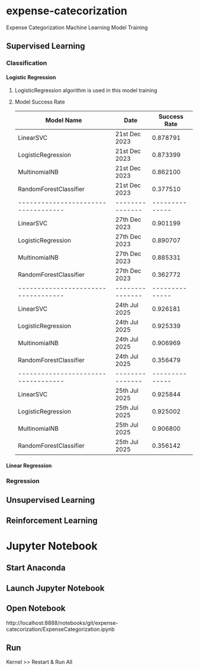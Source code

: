 # expense-catecorization

Expense Categorization Machine Learning Model Training

## Supervised Learning
### Classification
#### Logistic Regression
1. LogisticRegression algorithm is used in this model training
2. Model Success Rate

   | Model Name                         | Date            | Success Rate |
   |------------------------------------|-----------------|--------------|
   | LinearSVC                          | 21st Dec 2023   | 0.878791     |
   | LogisticRegression                 | 21st Dec 2023   | 0.873399     |
   | MultinomialNB                      | 21st Dec 2023   | 0.862100     |
   | RandomForestClassifier             | 21st Dec 2023   | 0.377510     |
   | -----------------------------------| --------------- |--------------|
   | LinearSVC                          | 27th Dec 2023   | 0.901199     |
   | LogisticRegression                 | 27th Dec 2023   | 0.890707     |
   | MultinomialNB                      | 27th Dec 2023   | 0.885331     |
   | RandomForestClassifier             | 27th Dec 2023   | 0.362772     |
   | -----------------------------------| --------------- |--------------|
   | LinearSVC                          | 24th Jul 2025   | 0.926181     |
   | LogisticRegression                 | 24th Jul 2025   | 0.925339     |
   | MultinomialNB                      | 24th Jul 2025   | 0.906969     |
   | RandomForestClassifier             | 24th Jul 2025   | 0.356479     |
   | -----------------------------------| --------------- |--------------|
   | LinearSVC                          | 25th Jul 2025   | 0.925844     |
   | LogisticRegression                 | 25th Jul 2025   | 0.925002     |
   | MultinomialNB                      | 25th Jul 2025   | 0.906800     |
   | RandomForestClassifier             | 25th Jul 2025   | 0.356142     |

#### Linear Regression

### Regression

## Unsupervised Learning

## Reinforcement Learning

# Jupyter Notebook
## Start Anaconda
## Launch Jupyter Notebook
## Open Notebook
http://localhost:8888/notebooks/git/expense-catecorization/ExpenseCategorization.ipynb
## Run
Kernel >> Restart & Run All